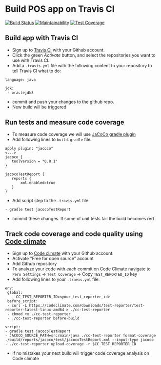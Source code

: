 # Build POS app on Travis CI
[![Build Status](https://travis-ci.org/omelkova/CI_travis_demo.svg?branch=master)](https://travis-ci.org/omelkova/CI_travis_demo) [![Maintainability](https://api.codeclimate.com/v1/badges/0124869746923ac9d87b/maintainability)](https://codeclimate.com/github/omelkova/CI_travis_demo/maintainability)  [![Test Coverage](https://api.codeclimate.com/v1/badges/0124869746923ac9d87b/test_coverage)](https://codeclimate.com/github/omelkova/CI_travis_demo/test_coverage)

## Build app with Travis CI

 - Sign up to [Travis CI](https://travis-ci.org/) with your Github account.
 - Click the green _Activate_ button, and select the repositories you want to use with Travis CI.
 - Add a `.travis.yml` file with the following content to your repository to tell Travis CI what to do:
 ```
 language: java

jdk:
  - oraclejdk8
 ```
 - commit and push your changes to the github repo. 
 - New build will be triggered

## Run tests and measure code coverage

 - To measure code coverage we will use [JaCoCo gradle plugin](https://docs.gradle.org/current/userguide/jacoco_plugin.html) 
 - Add following lines to `build.gradle` file:
 ```
 apply plugin: "jacoco"
 <...>
 jacoco {
    toolVersion = "0.8.1"
}

jacocoTestReport {
    reports {
        xml.enabled=true
    }
}
 ```
 - Add script step to the `.travis.yml` file:
 ```
 - gradle test jacocoTestReport
 ```
 - commit these changes. If some of unit tests fail the build becomes red
##  Track code coverage and code quality using [Code climate](https://codeclimate.com)
 - Sign up to [Code climate](http://codeclimate.com/) with your Github account.
 - Activate "Free for open source" account
 - Add Github repository
 - To analyze your code with each commit on Code Climate navigate to `Pero Settings` -> `Test Coverage` -> Copy `TEST_REPORTED_ID` key
 - Add following lines to your `.travis.yml` file:
 ```
 env:
  global:
    - CC_TEST_REPORTER_ID=<your_test_reporter_id>
  before_script:
  - curl -L https://codeclimate.com/downloads/test-reporter/test-reporter-latest-linux-amd64 > ./cc-test-reporter
  - chmod +x ./cc-test-reporter
  - ./cc-test-reporter before-build

script:
 - gradle test jacocoTestReport
 - JACOCO_SOURCE_PATH=src/main/java ./cc-test-reporter format-coverage ./build/reports/jacoco/test/jacocoTestReport.xml --input-type jacoco
 - ./cc-test-reporter upload-coverage -r $CC_TEST_REPORTER_ID
 ```
 - If no mistakes your next build will trigger code coverage analysis on Code climate


